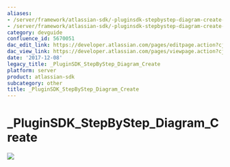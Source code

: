 ```yaml
---
aliases:
- /server/framework/atlassian-sdk/-pluginsdk-stepbystep-diagram-create-5670051.html
- /server/framework/atlassian-sdk/-pluginsdk-stepbystep-diagram-create-5670051.md
category: devguide
confluence_id: 5670051
dac_edit_link: https://developer.atlassian.com/pages/editpage.action?cjm=wozere&pageId=5670051
dac_view_link: https://developer.atlassian.com/pages/viewpage.action?cjm=wozere&pageId=5670051
date: '2017-12-08'
legacy_title: _PluginSDK_StepByStep_Diagram_Create
platform: server
product: atlassian-sdk
subcategory: other
title: _PluginSDK_StepByStep_Diagram_Create
---
```

# \_PluginSDK\_StepByStep\_Diagram\_Create

<img src="/server/framework/atlassian-sdk/images/5865602.png" class="gliffy-macro-image" />

